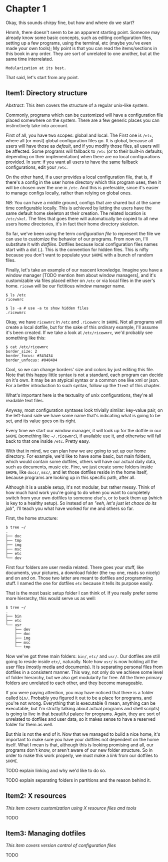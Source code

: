 # Chapter 1

Okay, this sounds chirpy fine, but how and where do we start?

Hmmh, there doesn't seem to be an apparent starting point.
Someone may already know some basic concepts, such
as editing configuration files, setting up
a few programs, using the terminal, etc (maybe you've even made your
own tools); My point is that you can
read the items/sections in this book in any order. They
are sort of unrelated to one another, but at the same time interrelated.

`Modularization at its best.`

That said, let's start from any point.

## Item1: Directory structure

_Abstract_: This item covers the structure of a regular unix-like system.

Commonly, programs which can be customized will have
a configuration file placed somewhere on the system. There are
a few generic places you can instinctively take into account.

First of all, you have two scopes: global and local. The First one
is `/etc`, where all (or most) global configuration files go.
It is global, because all users will have those as *default*,
and if you modify those files, all users will be affected.
Some programs will fallback to `/etc` (or to their built-in
defaults; depending on their implementation) when there are
no local configurations provided. In sum: if you want all users
to have the same fallback configurations, edit your `/etc`.

On the other hand, if a user provides a local configuration file,
that is, if there's a config in the user home directory which this program
uses, then it will be chosen over the one in `/etc`. And
this is preferable, since it's easier to manage
configs locally, rather than relying on global ones.

_NB_: You can have a middle ground, configs that are shared but at the same
time configurable locally. This is achieved by letting the users have the
same default home skeleton at their creation. The related location is
`/etc/skel`. The files that goes there will automatically be copied to all
new users home directories, it's in fact their home directory skeleton.

So far, we've been using the term *configuration file* to represent
the file we can use to customize the behavior of our programs.
From now on, I'll substitute it with
*dotfiles*. Dotfiles because local configuration files names
start with a dot (.). This is the convention for
hidden files. This is nifty because you don't want
to populate your `$HOME` with a bunch of random files.

Finally, let's take an example of our nascent knowledge.
Imagine you have a window manager [TODO mention Item about
window managers], and it's customizable via files
placed either on `/etc` or via local files in the user's home.
`ricewm` will be our fictitious window manager name.

    $ ls /etc
    ricewmrc

    $ ls -a # use -a to show hidden files
    .ricewmrc

Okay, we have `ricewmrc` in `/etc` and `.ricewmrc` in `$HOME`. Not
all programs will create a local dotfile, but for the sake of this
ordinary example, I'll assume it's been created. If we take a look at
`/etc/ricewmrc`, we'd probably see something like this:

    $ cat /etc/ricewmrc
    border_size: 2
    border_focus: #343434
    border_unfocus: #040404

Cool, so we can change borders' size and colors by just editing
this file. Note that this happy little syntax is not a standard,
each program can decide on it's own.
It may be an atypical syntax or a common one like xml or json.
For a better introduction to such syntax, follow up the
`Item2` of this chapter.

What's important here is the textuality of unix configurations, they're
all readable text files.

Anyway, most configuration syntaxes look
trivially similar: key-value pair, on the left-hand side
we have some name that's indicating what is going to be set, and
its value goes on its right.

Every time we start our window manager, it will
look up for the dotfile in our `$HOME` (something like `~/.ricewmrc`),
if available use it, and otherwise will fall back to that one
inside `/etc`. Pretty easy.

With that in mind, we can plan how we are going to
set up our home directory. For example, we'd like to have some basic, but
main folders, which would contain some dotfiles, others will have
our actual daily data, such as documents, music etc. Fine, we just
create some folders inside `$HOME`, like `docs/`, `msc/`, and let
those dotfiles reside in the home itself, because programs are looking
up in this specific path, after all.

Although it is a usable setup,
it's not modular, but rather messy. Think of how much hard work
you're going to do when you want to completely switch from your
own dotfiles to someone else's, or to back them up (which is
key to a healthy setup). So instead of an *"eeh, let's
just let chaos do its job"*, I'll teach you what have worked
for me and others so far.

First, the home structure:

    $ tree ~/
    .
    ├── doc
    ├── tmp
    ├── img
    ├── msc
    ├── etc
    └── dev

First four folders are user media related. There goes
your stuff, like documents, your pictures, a download folder
(the `tmp` one, reads so nicely) and on and on. Those two latter
are meant to dotfiles and programming stuff. I named the one for
dotfiles `etc` because it tells its purpose easily.

That is the most basic setup folder I can think of. If you really
prefer some more hierarchy, this would serve us as well:

    $ tree ~/
    .
    ├── bin
    ├── etc
    └── usr
        ├── dev
        ├── doc
        ├── img
        ├── msc
        └── tmp

Now we've got three main folders: `bin/`, `etc/` and `usr/`.
Our dotfiles are still going to reside inside `etc/`,
naturally. Note how `usr/` is now holding all the user
files (mostly media and documents). It is separating
personal files from dotfiles in a consistent manner. This way,
not only do we achieve some level of folder hierarchy, but
we also get modularity for free. All the three primary folders are
unrelated to each other, and they become manageable.

If you were paying attention, you may have noticed that there
is a folder called `bin/`. Probably you figured it out to be
a place for programs, and you're not wrong. Everything that is
executable (I mean, anything can be executable, but I'm
strictly talking about actual programs and shell scripts) is going
to live in that beautiful palace for programs. Again, they are
sort of unrelated to dotfiles and user data, so it makes sense
to have a reserved folder for them as well.

But this is not the end of it. Now that we managed
to build a nice home, it's important to make sure
you have your dotfiles not dependent on the home itself.
What I mean is that, although this is looking promising and all,
our programs don't know, or aren't aware of our new folder structure.
So in order to make this work properly, we must make a *link* from
our dotfiles to `$HOME`.

TODO explain linking and why we'd like to do so.

TODO explain separating folders in partitions and the reason
behind it.


## Item2: X resources

*This item covers customization using X resource files and tools*

TODO

## Item3: Managing dotfiles

*This item covers version control of configuration files*

TODO


